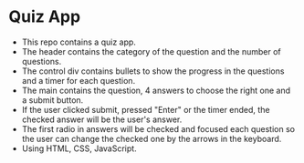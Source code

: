 # Quiz App
- This repo contains a quiz app.
- The header contains the category of the question and the number of questions.
- The control div contains bullets to show the progress in the questions and a timer for each question.
- The main contains the question, 4 answers to choose the right one and a submit button.
- If the user clicked submit, pressed "Enter" or the timer ended, the checked answer will be the user's answer.
- The first radio in answers will be checked and focused each question so the user can change the checked one by the arrows in the keyboard.
- Using HTML, CSS, JavaScript.
